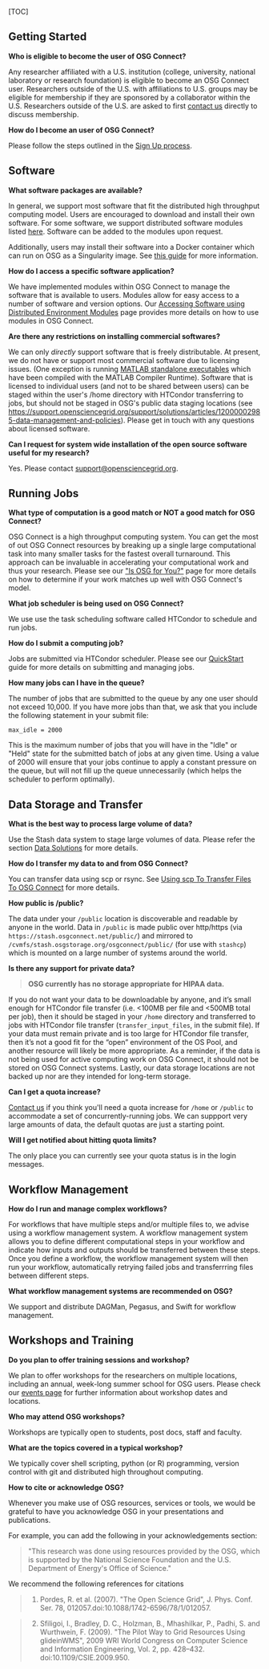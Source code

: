 [title]: - "Frequently Asked Questions"
[TOC]

## Getting Started
   
**Who is eligible to become the user of OSG Connect?**

Any researcher affiliated with a U.S. institution (college, university, national laboratory or research foundation) is eligible to become an OSG Connect user. Researchers outside of the U.S. with affiliations to U.S. groups may be eligible for membership if they are sponsored by a collaborator within the U.S. Researchers outside of the U.S. are asked to first
[contact us](mailto:support@opensciencegrid.org) directly to discuss membership.

**How do I become an user of OSG Connect?**

Please follow the steps outlined in the [Sign Up process](http://osgconnect.net/signup). 

## Software
   
**What software packages are available?**

In general, we support most software that fit the distributed high throughput computing model. Users are encouraged to download and install their own software. For some software, we support distributed software modules listed [here](https://support.opensciencegrid.org/support/solutions/articles/12000048518). Software can be added to the modules upon request. 
 
Additionally, users may install their software into a Docker container which can run on OSG as a Singularity image.  See [this guide](https://support.opensciencegrid.org/support/solutions/articles/12000024676-docker-and-singularity-containers) for more information. 

**How do I access a specific software application?**

We have implemented modules within OSG Connect to manage the software that is available to users. Modules allow for easy access to a number of software and version options. Our [Accessing Software using Distributed Environment Modules](https://support.opensciencegrid.org/support/solutions/articles/12000048518) page provides more details on how to use modules in OSG Connect.
 
**Are there any restrictions on installing commercial softwares?**

We can only *directly* support software that is freely distributable. At present, we do not have or support most commercial software due to licensing issues. (One exception is running [MATLAB standalone executables](https://support.opensciencegrid.org/support/solutions/articles/5000660751-basics-of-compiled-matlab-applications-hello-world-example) which have been compiled with the MATLAB Compiler Runtime).  Software that is licensed to individual users (and not to be shared between users) can be staged within the user's /home directory with HTCondor transferring to jobs, but should not be staged in OSG's public data staging locations (see https://support.opensciencegrid.org/support/solutions/articles/12000002985-data-management-and-policies). Please get in touch with any questions about licensed software.

 
**Can I request for system wide installation of the open source software useful for my research?**

Yes. Please contact <support@opensciencegrid.org>.  
   
## Running Jobs
   
**What type of computation is a good match or NOT a good match for OSG Connect?**

OSG Connect is a high throughput computing system. You can get the most of out OSG Connect resources by breaking up a 
single large computational task into many smaller tasks for the fastest overall turnaround. This approach can be 
invaluable in accelerating your computational work and thus your research. Please see our ["Is OSG for You?"](https://support.opensciencegrid.org/support/solutions/articles/5000632058) page for more details on how to determine if your work matches up well with OSG Connect's model.

**What job scheduler is being used on OSG Connect?**

We use use the task scheduling software called HTCondor to schedule and run jobs.
 
**How do I submit a computing job?**

Jobs are submitted via HTCondor scheduler. Please see our [QuickStart](http://support.opensciencegrid.org/support/solutions/articles/5000633410) guide for more details on submitting and managing jobs.

**How many jobs can I have in the queue?**

The number of jobs that are submitted to the queue by any one user should not exceed 10,000. If you have more jobs than that, we ask that you include the following statement in your submit file: 

`max_idle = 2000`  

This is the maximum number of jobs that you will have in the "Idle" or "Held" state for the submitted batch of jobs at any given time.  Using a value of 2000 will ensure that your jobs continue to apply a constant pressure on the queue, but will not fill up the queue unnecessarily (which helps the scheduler to perform optimally).  

## Data Storage and Transfer
   
**What is the best way to process large volume of data?**

Use the Stash data system to stage large volumes of data. Please refer the section [Data Solutions](http://support.opensciencegrid.org/support/solutions/folders/5000262152) for more details. 
 
**How do I transfer my data to and from OSG Connect?**

You can transfer data using scp or rsync. See [Using scp To Transfer Files To OSG Connect](https://support.opensciencegrid.org/support/solutions/articles/5000634376) for more details.

**How public is /public?**

The data under your `/public` location is discoverable and readable by anyone in the world. Data in `/public` is made public over http/https (via `https://stash.osgconnect.net/public/`) and mirrored to `/cvmfs/stash.osgstorage.org/osgconnect/public/` (for use with `stashcp`) which is mounted on a large number of systems around the world.

**Is there any support for private data?**

>**OSG currently has no storage appropriate for HIPAA data.**

If you do not want your data to be downloadable by anyone, and it’s small enough for HTCondor file transfer (i.e. <100MB per file and <500MB total per job), then it should be staged in your `/home` directory and transferred to jobs with HTCondor file transfer (`transfer_input_files`, in the submit file). If your data must remain private and is too large for HTCondor file transfer, then it’s not a good fit for the “open” environment of the OS Pool, and another resource will likely be more appropriate. As a reminder, if the data is not being used for active computing work on OSG Connect, it should not be stored on OSG Connect systems. Lastly, our data storage locations are not backed up nor are they intended for long-term storage.

**Can I get a quota increase?**

[Contact us](mailto:support@opensciencegrid.org) if you think you'll need a quota increase for `/home` or `/public` to accommodate a set of concurrently-running jobs. We can suppport very large amounts of data, the default quotas are just a starting point.

**Will I get notified about hitting quota limits?**

The only place you can currently see your quota status is in the login messages.
    
## Workflow Management

**How do I run and manage complex workflows?**

For workflows that have multiple steps and/or multiple files to, we advise using a workflow management system. A workflow management system allows you to define different computational steps in your workflow and indicate how inputs and outputs should be transferred between these steps. Once you define a workflow, the workflow management system will then run your workflow, automatically retrying failed jobs and transferrring files between different steps.

**What workflow management systems are recommended on OSG?**

We support and distribute DAGMan, Pegasus, and Swift for workflow management.

## Workshops and Training
   
**Do you plan to offer training sessions and workshop?**

We plan to offer workshops for the researchers on multiple locations, including an annual, week-long summer school for OSG users. Please check our [events page](https://support.opensciencegrid.org/support/solutions/5000161177) for further information about workshop dates and locations. 
 
**Who may attend OSG workshops?**

Workshops are typically open to students, post docs, staff and faculty.
 
**What are the topics covered in a typical workshop?**

We typically cover shell scripting, python (or R) programming, version control with git and distributed high throughout computing.  

**How to cite or acknowledge OSG?**

Whenever you make use of OSG resources, services or tools, we would be grateful to have you acknowledge OSG in your presentations and publications. 

For example, you can add the following in your acknowledgements section:
 
> "This research was done using resources provided by the OSG, which is supported by the National Science Foundation and the U.S. Department of Energy's Office of Science." 

We recommend the following references for citations

> 1) Pordes, R. et al. (2007). "The Open Science Grid", J. Phys. Conf. Ser. 78, 012057.doi:10.1088/1742-6596/78/1/012057.

> 2) Sfiligoi, I., Bradley, D. C., Holzman, B., Mhashilkar, P., Padhi, S. and Wurthwein, F. (2009). "The Pilot Way to Grid Resources Using glideinWMS", 2009 WRI World Congress on Computer Science and Information Engineering, Vol. 2, pp. 428–432. doi:10.1109/CSIE.2009.950.
 

 
